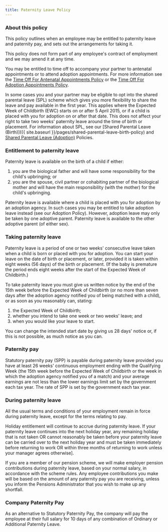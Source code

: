 ```yaml
---
title: Paternity Leave Policy
---
```


### About this policy

This policy outlines when an employee may be entitled to paternity leave and paternity pay, and sets out the arrangements for taking it. 

This policy does not form part of any employee's contract of employment and we may amend it at any time.

You may be entitled to time off to accompany your partner to antenatal appointments or to attend adoption appointments. For more information see the [Time Off For Antenatal Appointments Policy]({{site.baseurl}}/pages/time-off-for-antenatal-appointments-policy) or the [Time Off For Adoption Appointments Policy]({{site.baseurl}}/pages/time-off-for-adoption-appointments-policy).

In some cases you and your partner may be eligible to opt into the shared parental leave (SPL) scheme which gives you more flexibility to share the leave and pay available in the first year. This applies where the Expected Week of Childbirth (EWC) starts on or after 5 April 2015, or if a child is placed with you for adoption on or after that date. This does not affect your right to take two weeks' paternity leave around the time of birth or placement. For information about SPL, see our [Shared Parental Leave (Birth)]({{ site.baseurl }}/pages/shared-parental-leave-birth-policy) and [Shared Parental Leave (Adoption)]({{site.baseurl}}/pages/shared-parental-leave-adoption-policy) Policies. 

### Entitlement to paternity leave

Paternity leave is available on the birth of a child if either:

1. you are the biological father and will have some responsibility for the child's upbringing; or
1. you are the spouse, civil partner or cohabiting partner of the biological mother and will have the main responsibility (with the mother) for the child's upbringing.

Paternity leave is available where a child is placed with you for adoption by an adoption agency. In such cases you may be entitled to take adoption leave instead (see our Adoption Policy). However, adoption leave may only be taken by one adoptive parent. Paternity leave is available to the other adoptive parent (of either sex).

### Taking paternity leave

Paternity leave is a period of one or two weeks' consecutive leave taken when a child is born or placed with you for adoption. You can start your leave on the date of birth or placement, or later, provided it is taken within eight weeks (56 days) of the birth or placement. (If the baby is premature the period ends eight weeks after the start of the Expected Week of Childbirth.)

To take paternity leave you must give us written notice by the end of the 15th week before the Expected Week of Childbirth (or no more than seven days after the adoption agency notified you of being matched with a child), or as soon as you reasonably can, stating:

1. the Expected Week of Childbirth;
1. whether you intend to take one week or two weeks' leave; and
1. when you would like your leave to start.

You can change the intended start date by giving us 28 days' notice or, if this is not possible, as much notice as you can.

### Paternity pay

Statutory paternity pay (SPP) is payable during paternity leave provided you have at least 26 weeks' continuous employment ending with the Qualifying Week (the 15th week before the Expected Week of Childbirth or the week in which the adoption agency notified you of a match) and your average earnings are not less than the lower earnings limit set by the government each tax year. The rate of SPP is set by the government each tax year. 

### During paternity leave

All the usual terms and conditions of your employment remain in force during paternity leave, except for the terms relating to pay.

Holiday entitlement will continue to accrue during paternity leave. If your paternity leave continues into the next holiday year, any remaining holiday that is not taken OR cannot reasonably be taken before your paternity leave can be carried over to the next holiday year and must be taken immediately before returning to work OR within three months of returning to work unless your manager agrees otherwise]. 

If you are a member of our pension scheme, we will make employer pension contributions during paternity leave, based on your normal salary, in accordance with the scheme rules. Any employee contributions you make will be based on the amount of any paternity pay you are receiving, unless you inform the Pensions Administrator that you wish to make up any shortfall.

### Company Paternity Pay

As an alternative to Statutory Paternity Pay, the company will pay the employee at their full salary for 10 days of any combination of Ordinary or Additional Paternity Leave.
